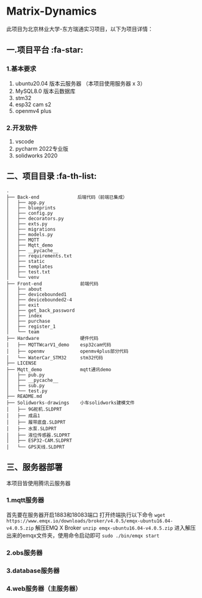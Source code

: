 # Matrix-Dynamics

此项目为北京林业大学-东方瑞通实习项目，以下为项目详情：

## 一.项目平台 :fa-star: 

### 1.基本要求
1. ubuntu20.04 版本云服务器 （本项目使用服务器 x 3）
2. MySQL8.0 版本云数据库
3. stm32
4. esp32 cam s2
5. openmv4 plus
### 2.开发软件

1. vscode
2. pycharm 2022专业版
3. solidworks 2020

## 二、项目目录 :fa-th-list: 


```
.
├── Back-end              后端代码（前端已集成）                       
│   ├── app.py
│   ├── blueprints
│   ├── config.py
│   ├── decorators.py
│   ├── exts.py
│   ├── migrations
│   ├── models.py
│   ├── MQTT
│   ├── Mqtt_demo
│   ├── __pycache__
│   ├── requirements.txt
│   ├── static
│   ├── templates
│   ├── test.txt
│   └── venv
├── Front-end              前端代码
│   ├── about
│   ├── devicebounded1
│   ├── devicebounded2-4
│   ├── exit
│   ├── get_back_password
│   ├── index
│   ├── purchase
│   ├── register_1
│   └── team
├── Hardware               硬件代码
│   ├── MQTTWcarV1_demo    esp32cam代码
│   ├── openmv             openmv4plus部分代码
│   └── WaterCar_STM32     stm32代码
├── LICENSE
├── Mqtt_demo              mqtt通讯demo
│   ├── pub.py
│   ├── __pycache__
│   ├── sub.py
│   └── test.py
├── README.md
├── Solidworks-drawings    小车solidworks建模文件
│   ├── 9G舵机.SLDPRT
│   ├── 成品1
│   ├── 履带底盘.SLDPRT
│   ├── 水泵.SLDPRT
│   ├── 液位传感器.SLDPRT
│   ├── ESP32-CAM.SLDPRT
│   └── GPS天线.SLDPRT

```
## 三、服务器部署
本项目皆使用腾讯云服务器
### 1.mqtt服务器
首先要在服务器开启1883和18083端口
打开终端执行以下命令
`wget https://www.emqx.io/downloads/broker/v4.0.5/emqx-ubuntu16.04-v4.0.5.zip`
解压EMQ X Broker
`unzip emqx-ubuntu16.04-v4.0.5.zip`
进入解压出来的emqx文件夹，使用命令启动即可
`sudo ./bin/emqx start`



### 2.obs服务器
### 3.database服务器
### 4.web服务器（主服务器）
